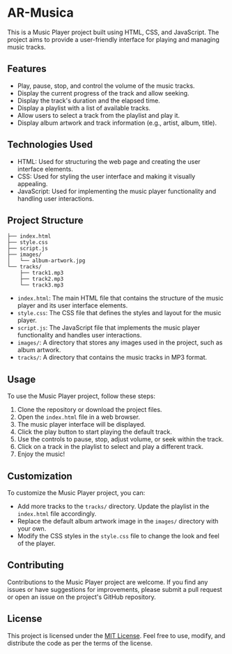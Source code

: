 # AR-Musica

This is a Music Player project built using HTML, CSS, and JavaScript. The project aims to provide a user-friendly interface for playing and managing music tracks.

## Features

- Play, pause, stop, and control the volume of the music tracks.
- Display the current progress of the track and allow seeking.
- Display the track's duration and the elapsed time.
- Display a playlist with a list of available tracks.
- Allow users to select a track from the playlist and play it.
- Display album artwork and track information (e.g., artist, album, title).

## Technologies Used

- HTML: Used for structuring the web page and creating the user interface elements.
- CSS: Used for styling the user interface and making it visually appealing.
- JavaScript: Used for implementing the music player functionality and handling user interactions.

## Project Structure

```
├── index.html
├── style.css
├── script.js
├── images/
│   └── album-artwork.jpg
└── tracks/
    ├── track1.mp3
    ├── track2.mp3
    └── track3.mp3
```

- `index.html`: The main HTML file that contains the structure of the music player and its user interface elements.
- `style.css`: The CSS file that defines the styles and layout for the music player.
- `script.js`: The JavaScript file that implements the music player functionality and handles user interactions.
- `images/`: A directory that stores any images used in the project, such as album artwork.
- `tracks/`: A directory that contains the music tracks in MP3 format.

## Usage

To use the Music Player project, follow these steps:

1. Clone the repository or download the project files.
2. Open the `index.html` file in a web browser.
3. The music player interface will be displayed.
4. Click the play button to start playing the default track.
5. Use the controls to pause, stop, adjust volume, or seek within the track.
6. Click on a track in the playlist to select and play a different track.
7. Enjoy the music!

## Customization

To customize the Music Player project, you can:

- Add more tracks to the `tracks/` directory. Update the playlist in the `index.html` file accordingly.
- Replace the default album artwork image in the `images/` directory with your own.
- Modify the CSS styles in the `style.css` file to change the look and feel of the player.

## Contributing

Contributions to the Music Player project are welcome. If you find any issues or have suggestions for improvements, please submit a pull request or open an issue on the project's GitHub repository.

## License

This project is licensed under the [MIT License](LICENSE). Feel free to use, modify, and distribute the code as per the terms of the license.
